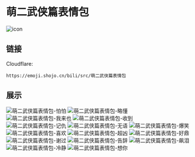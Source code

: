 # 萌二武侠篇表情包
![icon](https://emoji.shojo.cn/bili/src/萌二武侠篇表情包/icon.png)
## 链接
Cloudflare:
```
https://emoji.shojo.cn/bili/src/萌二武侠篇表情包
```
## 展示
![萌二武侠篇表情包-怕怕](https://emoji.shojo.cn/bili/src/萌二武侠篇表情包/萌二武侠篇表情包-怕怕.png)
![萌二武侠篇表情包-略懂](https://emoji.shojo.cn/bili/src/萌二武侠篇表情包/萌二武侠篇表情包-略懂.png)
![萌二武侠篇表情包-我来也](https://emoji.shojo.cn/bili/src/萌二武侠篇表情包/萌二武侠篇表情包-我来也.png)
![萌二武侠篇表情包-收到](https://emoji.shojo.cn/bili/src/萌二武侠篇表情包/萌二武侠篇表情包-收到.png)
![萌二武侠篇表情包-记仇](https://emoji.shojo.cn/bili/src/萌二武侠篇表情包/萌二武侠篇表情包-记仇.png)
![萌二武侠篇表情包-无语](https://emoji.shojo.cn/bili/src/萌二武侠篇表情包/萌二武侠篇表情包-无语.png)
![萌二武侠篇表情包-爆笑](https://emoji.shojo.cn/bili/src/萌二武侠篇表情包/萌二武侠篇表情包-爆笑.png)
![萌二武侠篇表情包-喜欢](https://emoji.shojo.cn/bili/src/萌二武侠篇表情包/萌二武侠篇表情包-喜欢.png)
![萌二武侠篇表情包-超凶](https://emoji.shojo.cn/bili/src/萌二武侠篇表情包/萌二武侠篇表情包-超凶.png)
![萌二武侠篇表情包-好鼎](https://emoji.shojo.cn/bili/src/萌二武侠篇表情包/萌二武侠篇表情包-好鼎.png)
![萌二武侠篇表情包-谢过](https://emoji.shojo.cn/bili/src/萌二武侠篇表情包/萌二武侠篇表情包-谢过.png)
![萌二武侠篇表情包-告辞](https://emoji.shojo.cn/bili/src/萌二武侠篇表情包/萌二武侠篇表情包-告辞.png)
![萌二武侠篇表情包-飙泪](https://emoji.shojo.cn/bili/src/萌二武侠篇表情包/萌二武侠篇表情包-飙泪.png)
![萌二武侠篇表情包-冷静](https://emoji.shojo.cn/bili/src/萌二武侠篇表情包/萌二武侠篇表情包-冷静.png)
![萌二武侠篇表情包-想你](https://emoji.shojo.cn/bili/src/萌二武侠篇表情包/萌二武侠篇表情包-想你.png)
